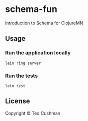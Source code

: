 # schema-fun

Introduction to Schema for ClojureMN

## Usage

### Run the application locally

`lein ring server`

### Run the tests

`lein test`


## License

Copyright © Ted Cushman
